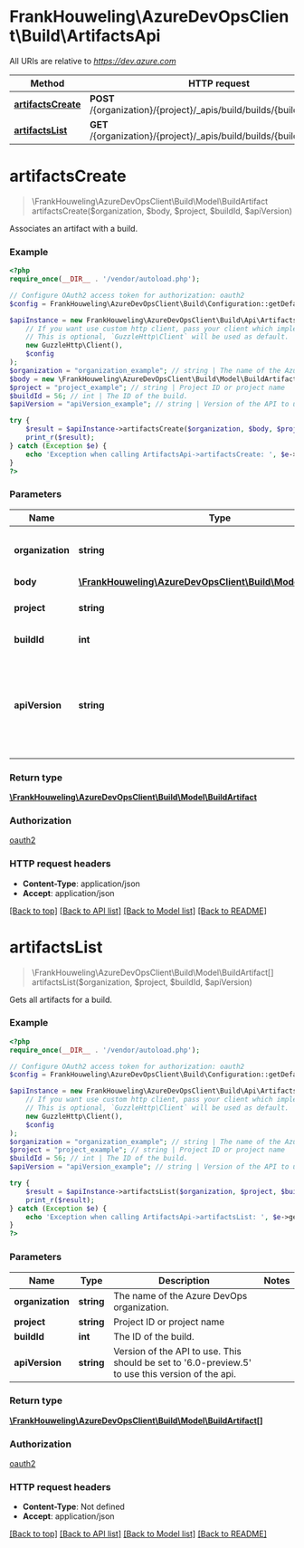 # FrankHouweling\AzureDevOpsClient\Build\ArtifactsApi

All URIs are relative to *https://dev.azure.com*

Method | HTTP request | Description
------------- | ------------- | -------------
[**artifactsCreate**](ArtifactsApi.md#artifactsCreate) | **POST** /{organization}/{project}/_apis/build/builds/{buildId}/artifacts | 
[**artifactsList**](ArtifactsApi.md#artifactsList) | **GET** /{organization}/{project}/_apis/build/builds/{buildId}/artifacts | 


# **artifactsCreate**
> \FrankHouweling\AzureDevOpsClient\Build\Model\BuildArtifact artifactsCreate($organization, $body, $project, $buildId, $apiVersion)



Associates an artifact with a build.

### Example
```php
<?php
require_once(__DIR__ . '/vendor/autoload.php');

// Configure OAuth2 access token for authorization: oauth2
$config = FrankHouweling\AzureDevOpsClient\Build\Configuration::getDefaultConfiguration()->setAccessToken('YOUR_ACCESS_TOKEN');

$apiInstance = new FrankHouweling\AzureDevOpsClient\Build\Api\ArtifactsApi(
    // If you want use custom http client, pass your client which implements `GuzzleHttp\ClientInterface`.
    // This is optional, `GuzzleHttp\Client` will be used as default.
    new GuzzleHttp\Client(),
    $config
);
$organization = "organization_example"; // string | The name of the Azure DevOps organization.
$body = new \FrankHouweling\AzureDevOpsClient\Build\Model\BuildArtifact(); // \FrankHouweling\AzureDevOpsClient\Build\Model\BuildArtifact | The artifact.
$project = "project_example"; // string | Project ID or project name
$buildId = 56; // int | The ID of the build.
$apiVersion = "apiVersion_example"; // string | Version of the API to use.  This should be set to '6.0-preview.5' to use this version of the api.

try {
    $result = $apiInstance->artifactsCreate($organization, $body, $project, $buildId, $apiVersion);
    print_r($result);
} catch (Exception $e) {
    echo 'Exception when calling ArtifactsApi->artifactsCreate: ', $e->getMessage(), PHP_EOL;
}
?>
```

### Parameters

Name | Type | Description  | Notes
------------- | ------------- | ------------- | -------------
 **organization** | **string**| The name of the Azure DevOps organization. |
 **body** | [**\FrankHouweling\AzureDevOpsClient\Build\Model\BuildArtifact**](../Model/BuildArtifact.md)| The artifact. |
 **project** | **string**| Project ID or project name |
 **buildId** | **int**| The ID of the build. |
 **apiVersion** | **string**| Version of the API to use.  This should be set to &#39;6.0-preview.5&#39; to use this version of the api. |

### Return type

[**\FrankHouweling\AzureDevOpsClient\Build\Model\BuildArtifact**](../Model/BuildArtifact.md)

### Authorization

[oauth2](../../README.md#oauth2)

### HTTP request headers

 - **Content-Type**: application/json
 - **Accept**: application/json

[[Back to top]](#) [[Back to API list]](../../README.md#documentation-for-api-endpoints) [[Back to Model list]](../../README.md#documentation-for-models) [[Back to README]](../../README.md)

# **artifactsList**
> \FrankHouweling\AzureDevOpsClient\Build\Model\BuildArtifact[] artifactsList($organization, $project, $buildId, $apiVersion)



Gets all artifacts for a build.

### Example
```php
<?php
require_once(__DIR__ . '/vendor/autoload.php');

// Configure OAuth2 access token for authorization: oauth2
$config = FrankHouweling\AzureDevOpsClient\Build\Configuration::getDefaultConfiguration()->setAccessToken('YOUR_ACCESS_TOKEN');

$apiInstance = new FrankHouweling\AzureDevOpsClient\Build\Api\ArtifactsApi(
    // If you want use custom http client, pass your client which implements `GuzzleHttp\ClientInterface`.
    // This is optional, `GuzzleHttp\Client` will be used as default.
    new GuzzleHttp\Client(),
    $config
);
$organization = "organization_example"; // string | The name of the Azure DevOps organization.
$project = "project_example"; // string | Project ID or project name
$buildId = 56; // int | The ID of the build.
$apiVersion = "apiVersion_example"; // string | Version of the API to use.  This should be set to '6.0-preview.5' to use this version of the api.

try {
    $result = $apiInstance->artifactsList($organization, $project, $buildId, $apiVersion);
    print_r($result);
} catch (Exception $e) {
    echo 'Exception when calling ArtifactsApi->artifactsList: ', $e->getMessage(), PHP_EOL;
}
?>
```

### Parameters

Name | Type | Description  | Notes
------------- | ------------- | ------------- | -------------
 **organization** | **string**| The name of the Azure DevOps organization. |
 **project** | **string**| Project ID or project name |
 **buildId** | **int**| The ID of the build. |
 **apiVersion** | **string**| Version of the API to use.  This should be set to &#39;6.0-preview.5&#39; to use this version of the api. |

### Return type

[**\FrankHouweling\AzureDevOpsClient\Build\Model\BuildArtifact[]**](../Model/BuildArtifact.md)

### Authorization

[oauth2](../../README.md#oauth2)

### HTTP request headers

 - **Content-Type**: Not defined
 - **Accept**: application/json

[[Back to top]](#) [[Back to API list]](../../README.md#documentation-for-api-endpoints) [[Back to Model list]](../../README.md#documentation-for-models) [[Back to README]](../../README.md)

